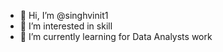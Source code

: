 - 👋 Hi, I’m @singhvinit1
- 👀 I’m interested in skill
- 🌱 I’m currently learning for Data Analysts work
